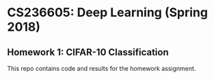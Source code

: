 # CS236605: Deep Learning (Spring 2018)

## Homework 1: CIFAR-10 Classification

This repo contains code and results for the homework assignment.

